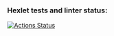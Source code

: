 ### Hexlet tests and linter status:
[![Actions Status](https://github.com/DazeArtProger/backend-project-lvl1/workflows/hexlet-check/badge.svg)](https://github.com/DazeArtProger/backend-project-lvl1/actions)